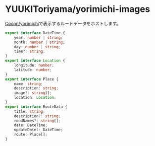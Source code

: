 # YUUKIToriyama/yorimichi-images

[Cocon/yorimichi](https://github.com/Cocon/yorimichi)で表示するルートデータをホストします。

```typescript
export interface DateTime {
	year: number | string;
	month: number | string;
	day: number | string;
	time?: string;
}
export interface Location {
	longitude: number;
	latitude: number;
}
export interface Place {
	name: string;
	description: string;
	image?: string[];
	location: Location;
}
export interface RouteData {
	title: string;
	description?: string;
	roadNames?: string[];
	date: DateTime;
	updateDate?: DateTime;
	route: Place[];
}
```
